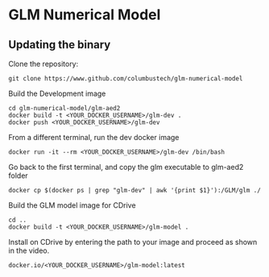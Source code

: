 # GLM Numerical Model

## Updating the binary

Clone the repository:

```
git clone https://www.github.com/columbustech/glm-numerical-model
```

Build the Development image
```
cd glm-numerical-model/glm-aed2
docker build -t <YOUR_DOCKER_USERNAME>/glm-dev .
docker push <YOUR_DOCKER_USERNAME>/glm-dev
```

From a different terminal, run the dev docker image
```
docker run -it --rm <YOUR_DOCKER_USERNAME>/glm-dev /bin/bash
```

Go back to the first terminal, and copy the glm executable to glm-aed2 folder
```
docker cp $(docker ps | grep "glm-dev" | awk '{print $1}'):/GLM/glm ./
```

Build the GLM model image for CDrive
```
cd ..
docker build -t <YOUR_DOCKER_USERNAME>/glm-model .
```

Install on CDrive by entering the path to your image and proceed as shown in the video.
```
docker.io/<YOUR_DOCKER_USERNAME>/glm-model:latest
```
